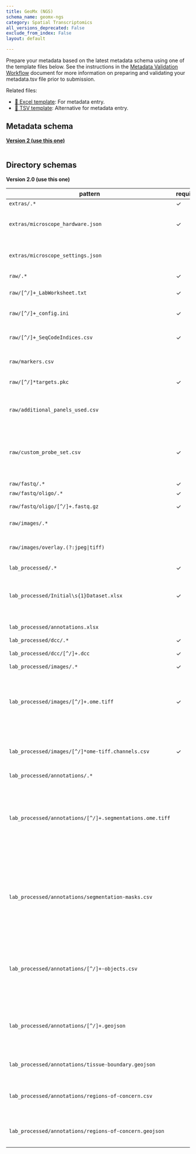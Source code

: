 ```yaml
---
title: GeoMx (NGS)
schema_name: geomx-ngs
category: Spatial Transcriptomics
all_versions_deprecated: False
exclude_from_index: False
layout: default

---
```

Prepare your metadata based on the latest metadata schema using one of the template files below. See the instructions in the [Metadata Validation Workflow](https://docs.google.com/document/d/1lfgiDGbyO4K4Hz1FMsJjmJd9RdwjShtJqFYNwKpbcZY) document for more information on preparing and validating your metadata.tsv file prior to submission.

Related files:


- [📝 Excel template](https://raw.githubusercontent.com/hubmapconsortium/dataset-metadata-spreadsheet/main/geomx-ngs/latest/geomx-ngs.xlsx): For metadata entry.
- [📝 TSV template](https://raw.githubusercontent.com/hubmapconsortium/dataset-metadata-spreadsheet/main/geomx-ngs/latest/geomx-ngs.tsv): Alternative for metadata entry.




## Metadata schema


<summary><a href="https://openview.metadatacenter.org/templates/https:%2F%2Frepo.metadatacenter.org%2Ftemplates%2F662ab411-d8d5-4212-80c8-25e469ee0fe3"><b>Version 2 (use this one)</b></a></summary>



<br>

## Directory schemas
<summary><b>Version 2.0 (use this one)</b></summary>

| pattern | required? | description | dependent on |
| --- | --- | --- | --- |
| <code>extras\/.*</code> | ✓ | Folder for general lab-specific files related to the dataset. |  |
| <code>extras\/microscope_hardware\.json</code> | ✓ | **[QA/QC]** A file generated by the micro-meta app that contains a description of the hardware components of the microscope. Email HuBMAP Consortium Help Desk <help@hubmapconsortium.org> if help is required in generating this document. |  |
| <code>extras\/microscope_settings\.json</code> |  | **[QA/QC]** A file generated by the micro-meta app that contains a description of the settings that were used to acquire the image data. Email HuBMAP Consortium Help Desk <help@hubmapconsortium.org> if help is required in generating this document. |  |
| <code>raw\/.*</code> | ✓ | All raw data files for the experiment. |  |
| <code>raw\/[^\/]+_LabWorksheet.txt</code> | ✓ | An Excel spreadsheet to refer to in setting up the library. This file documents all of the samples from a single collection plate. Generated by DSP run, prior to sequencing. |  |
| <code>raw\/[^\/]+_config\.ini</code> | ✓ | Needed to generate the DCC file from the fastq file. Contains pipeline processing parameters.  Generated by DSP run, prior to sequencing. |  |
| <code>raw\/[^\/]+_SeqCodeIndices\.csv</code> | ✓ | A file with sample information needed by the Illumina software. Use the contents of the SeqCodeIndices.csv file to create a SampleSheet.csv for input to the Illumina sequencer. (NextSeq 1000/2000 users download a SampleSheet.csv and whitelist.txt instead of SeqCodeIndices.csv.)  Generated by DSP run. |  |
| <code>raw\/markers\.csv</code> |  | A csv file describing any morphology markers used to guide ROI and/or AOI selection [this should be similar in structure to the antibodies file] |  |
| <code>raw\/[^\/]*targets\.pkc</code> | ✓ | The file listing probe barcode sequence and corresponding gene symbol or proteins targeted by that probe. This should be consistent for the same probe panel. |  |
| <code>raw\/additional_panels_used\.csv</code> |  | If multiple commercial probe panels were used, then the primary probe panel should be selected in the "oligo_probe_panel" metadata field. The additional panels must be included in this file. Each panel record should include:manufacturer, model/name, product code. |  |
| <code>raw\/custom_probe_set\.csv</code> | ✓ | This file should contain any custom probes used and must be included if the metadata field "is_custom_probes_used" is "Yes". The file should minimally include:target gene id, probe seq, probe id. The contents of this file are modeled after the 10x Genomics probe set file (see <https://support.10xgenomics.com/spatial-gene-expression-ffpe/probe-sets/probe-set-file-descriptions/probe-set-file-descriptions#probe_set_csv_file>). |  |
| <code>raw\/fastq\/.*</code> | ✓ | Raw sequencing files for the experiment |  |
| <code>raw\/fastq\/oligo\/.*</code> | ✓ | Directory containing fastq files pertaining to oligo sequencing. |  |
| <code>raw\/fastq\/oligo\/[^\/]+\.fastq\.gz</code> | ✓ | This is a gzip version of the fastq file. This file contains the cell barcode and unique molecular identifier (technical). |  |
| <code>raw\/images\/.*</code> |  | Directory containing raw image files. This directory should include at least one raw file. |  |
| <code>raw\/images\/overlay\.(?:jpeg&#124;tiff)</code> |  | State whether an overlay image was used to guide ROI selection. If an overlay is used, then the overlay details will be provided in the protocols.io protocol. If used, this needs to be uploaded. It is not included in the OME TIFF. This can be a JPEG or TIFF file |  |
| <code>lab_processed\/.*</code> | ✓ | Experiment files that were processed by the lab generating the data. |  |
| <code>lab_processed\/Initial\s{1}Dataset\.xlsx</code> | ✓ | **[QA/QC]** An excel spreadsheet that is downloaded from the GeoMx DSP Data Analysis Suite containing QA/QC metrics based on raw, unprocessed target counts. This file contains one row per AOI/segment and no analyses span AOI. The AOIs included in this file can come from different GeoMx runs and hence span Globus uploads. So care must be taken to make sure the appropriate AOIs are included in the file. |  |
| <code>lab_processed\/annotations\.xlsx</code> |  | AOI specific annotations. This might include cell type and anatomical information. |  |
| <code>lab_processed\/dcc\/.*</code> | ✓ | DCC files generated from fastq by the Nanostring GeoMx NGS Pipeline. |  |
| <code>lab_processed\/dcc\/[^\/]+\.dcc</code> | ✓ | DCC files containing target probe counts, generated from fastq by the Nanostring GeoMx NGS Pipeline. |  |
| <code>lab_processed\/images\/.*</code> | ✓ | Processed image files |  |
| <code>lab_processed\/images\/[^\/]+\.ome\.tiff</code> | ✓ | OME-TIFF files (multichannel, multi-layered) produced by the microscopy experiment. If compressed, must use loss-less compression algorithm. For Visium this stitched file should only include the single capture area relevant to the current dataset. For GeoMx there will be one OME TIFF file per slide, with each slide including multiple AOIs. See the following link for the set of fields that are required in the OME TIFF file XML header. <https://docs.google.com/spreadsheets/d/1YnmdTAA0Z9MKN3OjR3Sca8pz-LNQll91wdQoRPSP6Q4/edit#gid=0> |  |
| <code>lab_processed\/images\/[^\/]*ome-tiff\.channels\.csv</code> | ✓ | This file provides essential documentation pertaining to each channel of the accommpanying OME TIFF. The file should contain one row per OME TIFF channel. The required fields are detailed <https://docs.google.com/spreadsheets/d/1xEJSb0xn5C5fB3k62pj1CyHNybpt4-YtvUs5SUMS44o/edit#gid=0> |  |
| <code>lab_processed\/annotations\/.*</code> |  | Directory containing segmentation masks. |  |
| <code>lab_processed\/annotations\/[^\/]+\.segmentations\.ome\.tiff</code> |  | The segmentation masks should be stored as multi-channel pyramidal OME TIFF bitmasks with one channel per mask, where a single mask contains all instances of a type of object (e.g., all cells, a class of FTUs, etc). The class of objects contained in the mask is documented in the segmentation-masks.csv file. Each individual object in a mask should be represented by a unique integer pixel value starting at 1, with 0 meaning background (e.g., all pixels belonging to the first instance of a T-cell have a value of 1, the pixels for the second instance of a T-cell have a value of 2, etc). The pixel values should be unique within a mask. FTUs and other structural elements should be captured the same way as cells with segmentation masks and the appropriate channel feature definitions. | lab_processed\/annotations\/.* |
| <code>lab_processed\/annotations\/segmentation-masks\.csv</code> |  | This file contains details about each mask, with one row per mask. Each column in this file contains details describing the mask (e.g., channel number, mask name, ontological ID, etc). Each mask is stored as a channel in the segmentations.ome.tiff file and the mask name should be ontologically based and linked to the ASCT+B table where possible. The number of rows in this file should equal the number of channels in the segmentations.ome.tiff. For example, one row in this file would ontologically describe cells, if the segmentations.ome.tiff file contained a mask of all cells. A minimum set of fields (required and optional) is included below. If multiple segmentations.ome.tiff files are used, this segmentation-masks.csv file should document the masks across all of the OME TIFF files. | lab_processed\/annotations\/.* |
| <code>lab_processed\/annotations\/[^\/]+-objects\.csv</code> |  | This is a matrix where each row describes an individual object (e.g., one row per cell in the case where a mask contains all cells) and columns are features (i.e., object type, marker intensity, classification strategies, etc). One file should be created per mask with the name of the mask prepended to the file name. For example, if there’s a cell segmentation map called “cells” then you would include a file called “cells-objects.csv” and that file would contain one row per cell in the “cells” mask and one column per feature, such as marker intensity and/or cell type. A minimum set of fields (required and optional) is included below. | lab_processed\/annotations\/.* |
| <code>lab_processed\/annotations\/[^\/]+\.geojson</code> |  | A GeoJSON file(s) containing the geometries of each object within a mask. For example, if the mask contains multiple FTUs, multiple cells, etc, each of the objects in the mask would be independently documented in the GeoJSON file. There would be a single GeoJSON file per mask and the name of the file should be the name of the mask. If this file is generated by QuPath, the coordinates will be in pixel units with the origin (0, 0) as the top left corner of the full-resolution image. | lab_processed\/annotations\/.* |
| <code>lab_processed\/annotations\/tissue-boundary\.geojson</code> |  | **[QA/QC]** If the boundaries of the tissue have been identified (e.g., by manual efforts), then the boundary geometry can be included as a GeoJSON file named “tissue-boundary.geojson”. | lab_processed\/annotations\/.* |
| <code>lab_processed\/annotations\/regions-of-concern\.csv</code> |  | This file and the associated GeoJSON file can be used to denote any regions in the image that may contain QA/QC concerns. For example, if there are folds in the tissue, the region of the fold can be highlighted. This file should contain one row per region and include documentation about the region and why it's being flagged. | lab_processed\/annotations\/.* |
| <code>lab_processed\/annotations\/regions-of-concern\.geojson</code> |  | This file and the associated CSV file can be used to denote any regions in the image that may contain QA/QC concerns. For example, if there are folds in the tissue, the region of the fold can be highlighted. This file should contain the geometric coordinates of each region being flagged. | lab_processed\/annotations\/.* |

